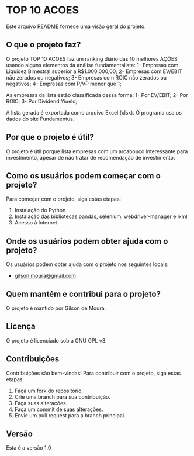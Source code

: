 # TOP 10 ACOES

Este arquivo README fornece uma visão geral do projeto.

## O que o projeto faz?

O projeto TOP 10 ACOES faz um ranking diário das 10 melhores AÇÕES usando alguns elementos da análise fundamentalista:
1- Empresas com Liquidez Bimestral superior a R$1.000.000,00;
2- Empresas com EV/EBIT não zerados ou negativos;
3- Empresas com ROIC não zerados ou negativos;
4- Empresas com P/VP menor que 1;

As empresas da lista estão classificada dessa forma:
1- Por EV/EBIT;
2- Por ROIC;
3- Por Dividend Yiueld;

A lista gerada é exportada como arquivo Excel (xlsx). O programa usa os dados do site Fundamentus.


## Por que o projeto é útil?

O projeto é útil porque lista empresas com um arcabouço interessante para investimento, apesar de não tratar de recomendação de investimento.

## Como os usuários podem começar com o projeto?

Para começar com o projeto, siga estas etapas:

1. Instalação do Python
2. Instalação das bibliotecas pandas, selenium, webdriver-manager e lxml
3. Acesso à Internet

## Onde os usuários podem obter ajuda com o projeto?

Os usuários podem obter ajuda com o projeto nos seguintes locais:

* gilson.moura@gmail.com

## Quem mantém e contribui para o projeto?

O projeto é mantido por Gilson de Moura.

## Licença

O projeto é licenciado sob a GNU GPL v3.

## Contribuições

Contribuições são bem-vindas! Para contribuir com o projeto, siga estas etapas:

1. Faça um fork do repositório.
2. Crie uma branch para sua contribuição.
3. Faça suas alterações.
4. Faça um commit de suas alterações.
5. Envie um pull request para a branch principal.

## Versão

Esta é a versão 1.0
